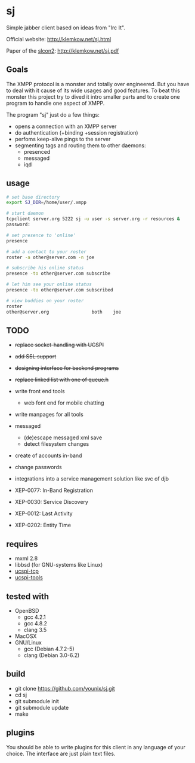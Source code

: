 # sj

Simple jabber client based on ideas from "Irc It".

Official website: http://klemkow.net/sj.html

Paper of the [slcon2](http://suckless.org/conference/): http://klemkow.net/sj.pdf

## Goals

The XMPP protocol is a monster and totally over engineered.  But you have to
deal with it cause of its wide usages and good features.  To beat this monster
this project try to dived it intro smaller parts and to create one program
to handle one aspect of XMPP.

The program "sj" just do a few things:

  * opens a connection with an XMPP server
  * do authentication (+binding +session registration)
  * perfoms keep-alive pings to the server
  * segmenting tags and routing them to other daemons:
    * presenced
    * messaged
    * iqd

## usage

```sh
# set base directory
export SJ_DIR=/home/user/.xmpp

# start daemon
tcpclient server.org 5222 sj -u user -s server.org -r resources &
password:

# set presence to 'online'
presence

# add a contact to your roster
roster -a other@server.com -n joe

# subscribe his online status
presence -to other@server.com subscribe

# let him see your online status
presence -to other@server.com subscribed

# view buddies on your roster
roster
other@server.org                both    joe
```

## TODO

  * ~~replace socket-handling with UCSPI~~
  * ~~add SSL support~~
  * ~~designing interface for backend programs~~
  * ~~replace linked list with one of queue.h~~
  * write front end tools
    * web font end for mobile chatting
  * write manpages for all tools
  * messaged
    * (de)escape messaged xml save
    * detect filesystem changes
  * create of accounts in-band
  * change passwords
  * integrations into a service management solution like svc of djb

  * XEP-0077: In-Band Registration
  * XEP-0030: Service Discovery
  * XEP-0012: Last Activity
  * XEP-0202: Entity Time

## requires

  * mxml 2.8
  * libbsd (for GNU-systems like Linux)
  * [ucspi-tcp](http://cr.yp.to/ucspi-tcp.html)
  * [ucspi-tools](https://github.com/younix/ucspi)

## tested with

 * OpenBSD
   * gcc 4.2.1
   * gcc 4.8.2
   * clang 3.5
 * MacOSX
 * GNU/Linux
   * gcc (Debian 4.7.2-5)
   * clang (Debian 3.0-6.2)

## build

 * git clone https://github.com/younix/sj.git
 * cd sj
 * git submodule init
 * git submodule update
 * make

## plugins

You should be able to write plugins for this client in any language of
your choice.  The interface are just plain text files.
